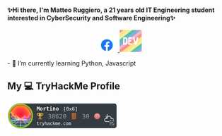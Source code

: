 #### ✨Hi there, I'm Matteo Ruggiero, a 21 years old IT Engineering student interested in CyberSecurity and Software Engineering✨

<p float="left" align="middle">
  <a href="https://www.facebook.com/matteo.ruggiero.33/">
  <img src="fb.png" width="50" />
  </a>
  <a href="https://dev.to/mruggi">
  <img src="dev.png" width="50" /> 
  </a>
</p>
- 🌱 I’m currently learning Python, Javascript

## My 💻 TryHackMe Profile
<a href="https://tryhackme.com/p/Mortino">
  <img src="Mortino.png" alt="TryHackMeProfile"/> 
</a>
